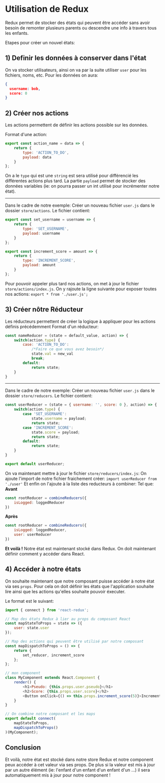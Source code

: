 # Utilisation de Redux

Redux permet de stocker des états qui peuvent être accéder sans avoir besoin de remonter plusieurs parents ou descendre une info à travers tous les enfants.

Etapes pour créer un nouvel états:

## 1) Definir les données à conserver dans l'état

On va stocker utilisateurs, ainsi on va par la suite utiliser `user` pour les fichiers, noms, etc.
Pour les données on aura:

```json
{
  username: bob,
  score: 0
}
```

## 2) Créer nos actions

Les actions permettent de définir les actions possible sur les données.

Format d'une action:

```js
export const action_name = data => {
    return {
        type: 'ACTION_TO_DO',
        payload: data
    }
};
```

On a le `type` qui est une `string` est sera utilisé pour différencié les différentes actions plus tard.
La partie `payload` permet de stocker des données variables (ie: on pourra passer un int utilisé pour incrémenter notre état).

------------------------------

Dans le cadre de notre exemple:
Créer un nouveau fichier `user.js` dans le dossier `store/actions`.
Le fichier contient:

```js
export const set_username = username => {
    return {
        type: 'SET_USERNAME',
        payload: username
    }
};

export const increment_score = amount => {
    return {
        type: 'INCREMENT_SCORE',
        payload: amount
    }
};
```

Pour pouvoir appeler plus tard nos actions, on met à jour le fichier `store/actions/index.js`.
On y rajoute la ligne suivante pour exposer toutes nos actions:
`export * from './user.js';`

## 3) Créer nôtre Réducteur

Les réducteurs permettent de créer la logique à appliquer pour les actions définis précédemment
Format d'un réducteur:

```js
const nameReducer = (state = default_value, action) => {
    switch(action.type) {
        case: 'ACTION_TO_DO':
            /*Faire ce que vous avez besoin*/
            state.val = new_val
            break;
        default:
            return state;
    }
}
```

------------------------------

Dans le cadre de notre exemple:
Créer un nouveau fichier `user.js` dans le dossier `store/reducers`.
Le fichier contient:

```js
const userReducer = (state = { username: '', score: 0 }, action) => {
    switch(action.type) {
        case 'SET_USERNAME':
            state.username = payload;
            return state;
        case 'INCREMENT_SCORE':
            state.score = payload;
            return state;
        default:
            return state;
    }
}

export default userReducer;
```

On va maintenant mettre à jour le fichier `store/reducers/index.js`:
On ajoute l'import de notre fichier fraichement créer: `import userReducer from './user'`
Et enfin on l'ajoute à la liste des reducteurs à combiner:
Tel que:
**Avant**

```js
const rootReducer = combineReducers({
    isLogged: loggedReducer
})
```

**Après**

```js
const rootReducer = combineReducers({
    isLogged: loggedReducer,
    user: userReducer
})
```

**Et voilà !** Notre état est maintenant stocké dans Redux. On doit maintenant définir comment y accéder dans React.

## 4) Accéder à notre états

On souhaite maintenant que notre composant puisse accéder à notre état via ses `props`.
Pour cela on doit définir les états que l'application souhaite lire ainsi que les actions qu'elles souhaite pouvoir éxecuter.

Le format est le suivant:

```js
import { connect } from 'react-redux';

// Map des états Redux à lier au props du composant React
const mapStateToProps = state => ({
    user: state.user
});

// Map des actions qui peuvent être utilisé par notre composant
const mapDispatchToProps = () => {
    return {
        set_reducer, increment_score
    };
};

// mon component
class MyComponent extends React.Component {
    render() {
        <h1>Pseudo: {this.props.user.pseudo}</h1>
        <h2>Score: {this.props.user.score}</h2>
        <Button onClick={() => this.props.increment_score(5)}>Increment by 5</Button>
    }
}

// On combine notre composant et les maps
export default connect(
    mapStateToProps,
    mapDispatchToProps()
)(MyComponent);

```

## Conclusion

Et voilà, notre état est stocké dans notre store Redux et notre component peux accéder à cet valeur via ses props.
De plus si la valeur est mis à jour par un autre élément (ie: l'enfant d'un enfant d'un enfant d'un ...) il sera automatiquement mis à jour pour notre component !
